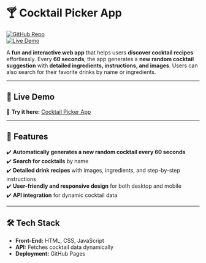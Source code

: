 # 🍸 Cocktail Picker App  

[![GitHub Repo](https://img.shields.io/badge/GitHub-Repo-blue?style=flat&logo=github)](https://github.com/IamKatMota/Cocktail-Picker-App.git)  
[![Live Demo](https://img.shields.io/badge/Live-Demo-green?style=flat&logo=vercel)](https://iamkatmota.github.io/Cocktail-Picker-App/)  

A **fun and interactive web app** that helps users **discover cocktail recipes** effortlessly. Every **60 seconds**, the app generates a **new random cocktail suggestion** with **detailed ingredients, instructions, and images**. Users can also search for their favorite drinks by name or ingredients.  

---

## 🚀 **Live Demo**  
🔗 **Try it here:** [Cocktail Picker App](https://iamkatmota.github.io/Cocktail-Picker-App/)  

---

## 📌 **Features**  
✔️ **Automatically generates a new random cocktail every 60 seconds**  
✔️ **Search for cocktails** by name   
✔️ **Detailed drink recipes** with images, ingredients, and step-by-step instructions  
✔️ **User-friendly and responsive design** for both desktop and mobile  
✔️ **API integration** for dynamic cocktail data  

---

## 🛠️ **Tech Stack**  
- **Front-End:** HTML, CSS, JavaScript  
- **API:** Fetches cocktail data dynamically  
- **Deployment:** GitHub Pages  


